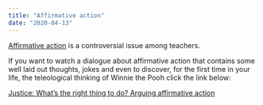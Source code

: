 ```yaml
---
title: "Αffirmative action"
date: "2020-04-13"
---
```


[Αffirmative action](../vocabulary#affirmative-action) is a controversial issue among teachers. 

If you want to watch a dialogue about affirmative action that contains some well laid out thoughts, jokes and even to discover, for the first time in your life, the teleological thinking of Winnie the Pooh click the link below:

[Justice: What’s the right thing to do? Arguing affirmative action](https://www.youtube.com/watch?v=AUhReMT5uqA&list=PL30C13C91CFFEFEA6&index=9)

